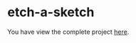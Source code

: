 # etch-a-sketch

You have view the complete project [here](https://zaidkhraibut.github.io/etch-a-sketch/).
